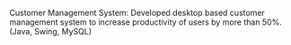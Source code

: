 Customer Management System: Developed desktop based customer management system to increase productivity of users by more than 50%. (Java, Swing, MySQL)

